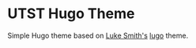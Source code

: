 # UTST Hugo Theme

Simple Hugo theme based on [Luke Smith's](https://lukesmith.xyz) [lugo](https://github.com/LukeSmithxyz/lugo) theme. 
